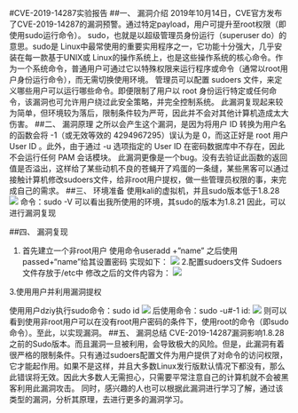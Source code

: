 #CVE-2019-14287实验报告
##一、	漏洞介绍
  2019年10月14日，CVE官方发布了CVE-2019-14287的漏洞预警。通过特定payload，用户可提升至root权限（即使用sudo运行命令）。
  sudo，也就是以超级管理员身份运行（superuser do）的意思。sudo是 Linux中最常使用的重要实用程序之一，它功能十分强大，几乎安装在每一款基于UNIX或 Linux的操作系统上，也是这些操作系统的核心命令。作为一个系统命令，普通用户可通过它以特殊权限来运行程序或命令（通常以root用户身份运行命令），而无需切换使用环境。 
  管理员可以配置 sudoers 文件，来定义哪些用户可以运行哪些命令。即便限制了用户以 root 身份运行特定或任何命令，该漏洞也可允许用户绕过此安全策略，并完全控制系统。
  此漏洞复现起来较为简单，但环境较为落后，限制条件较为严苛，因此并不会对其他计算机造成太大伤害。
##二、	漏洞原理
  之所以会产生这个漏洞，是因为将用户 ID 转换为用户名的函数会将 -1（或无效等效的 4294967295）误认为是 0，而这正好是 root 用户 User ID 。此外，由于通过 -u 选项指定的 User ID 在密码数据库中不存在，因此不会运行任何 PAM 会话模块。
  此漏洞更像是一个bug。没有去验证此函数的返回值是否溢出，这样给了某些动机不良的苍蝇开了鸡蛋的一条缝，某些黑客可以通过接触计算机修改sudoers文件，给非root用户提权，做一些管理员权限的事，来完成自己的需求。
##三、	环境准备
使用kali的虚拟机，并且sudo版本低于1.8.28
![](https://i.imgur.com/IItCTnS.png)
命令：sudo -V
可以看出我所使用的环境，其sudo的版本为1.8.21
因此，可以进行漏洞复现


##四、	漏洞复现
1.	首先建立一个非root用户
使用命令useradd +”name”
之后使用passed+“name”给其设置密码
实现如下：
![](https://i.imgur.com/4tEkJW4.png)
2.配置sudoers文件
Sudoers文件存放于/etc中
修改之后的文件内容为：
![](https://i.imgur.com/5yck3Ge.png)

3.使用用户并利用漏洞提权

使用用户dziy执行sudo命令：sudo id
![](https://i.imgur.com/XXV23Bj.png)
后使用命令：sudo -u#-1 id:
![](https://i.imgur.com/XAiAt4F.png)
则可以看到使用非root用户可以在没有root用户密码的条件下，使用root的命令（即sudo命令）。至此，以实现漏洞。
##五、	漏洞总结
  CVE-2019-14287漏洞影响1.8.28之前的Sudo版本。而且漏洞一旦被利用，会导致极大的风险。但是，此漏洞有着很严格的限制条件。只有通过sudoers配置文件为用户提供了对命令的访问权限，它才能起作用。如果不是这样，并且大多数Linux发行版默认情况下都没有，那么此错误将无效。因此大多数人无需担心，只需要平常注意自己的计算机就不会被黑客利用此漏洞攻击。
  同时，感兴趣的人也可以根据此漏洞进行学习了解，通过该类型的漏洞，分析其原理，去进行更多的漏洞学习。
